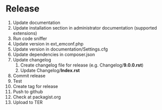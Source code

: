 # Release

1. Update documentation
1. Update installation section in administrator documentation (supported extensions)
1. Run code sniffer
1. Update version in ext_emconf.php
1. Update version in documentation/Settings.cfg
1. Update dependencies in composer.json
1. Update changelog <br>
    1. Create changelog file for release (e.g. Changelog/**9.0.0.rst**)
    1. Update Changelog/**Index.rst**
1. Commit release
1. Test
1. Create tag for release
1. Push to github
1. Check at packagist.org
1. Upload to TER
